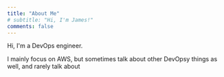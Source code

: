 ```yaml
---
title: "About Me"
# subtitle: "Hi, I'm James!"
comments: false
---
```


Hi, I'm a DevOps engineer.

I mainly focus on AWS, but sometimes talk about other DevOpsy things as well, and rarely talk about 